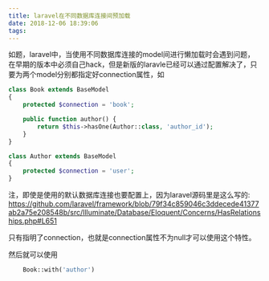 ```yaml
---
title: laravel在不同数据库连接间预加载
date: 2018-12-06 18:39:06
tags:
---
```

如题，laravel中，当使用不同数据库连接的model间进行懒加载时会遇到问题，在早期的版本中必须自己hack，但是新版的laravle已经可以通过配置解决了，只要为两个model分别都指定好connection属性，如

```php
class Book extends BaseModel
{
    protected $connection = 'book';

    public function author() {
        return $this->hasOne(Author::class, 'author_id');
    }
}

class Author extends BaseModel
{
    protected $connection = 'user';
}
```

注，即使是使用的默认数据库连接也要配置上，因为laravel源码里是这么写的: https://github.com/laravel/framework/blob/79f34c859046c3ddecede41377ab2a75e208548b/src/Illuminate/Database/Eloquent/Concerns/HasRelationships.php#L651

只有指明了connection，也就是connection属性不为null才可以使用这个特性。

然后就可以使用

```php
    Book::with('author')
```